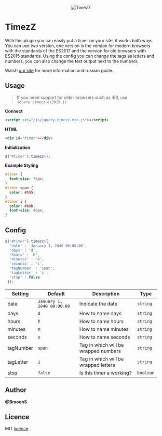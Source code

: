 <p align="center"><img src="https://brooons.github.io/timezz/assets/img/timezz-github-logo.png" alt="TimezZ"></p>

# TimezZ

With this plugin you can easily put a timer on your site, it works both ways. You can use two version, one version is the version for modern browsers with the standards of the ES2017 and the version for old browsers with ES2015 standards. Using the config you can change the tags as letters and numbers, you can also change the text output next to the numbers.

Watch [our site](https://brooons.github.io/timezz/) for more information and russian guide.

## Usage

> If you need support for older browsers such as IE9, use `jquery.timezz-es2015.js`

**Connect**
```html
<script src="/js/jquery.timezz.min.js"></script>
```

**HTML**
```html
<div id="timer"></div>
```

**Initialization**
```js
$('#timer').timezz();
```

**Example Styling**
```css
#timer {
  font-size: 70px;
}
#timer span {
  color: #555;
}
#timer i {
  color: #bbb;
  font-size: 40px;
}
```

## Config

```js
$('#timer').timezz({
  'date' : 'January 1, 2040 00:00:00',
  'days' : 'd',
  'hours' : 'h',
  'minutes' : 'm',
  'seconds' : 's',
  'tagNumber' : 'span',
  'tagLetter' : 'i',
  'stop' : false
 });
```

| Setting   |  Default                    | Description                          | Type      |
| --------- | --------------------------- | ------------------------------------ | --------- |
| date      | `January 1, 2040 00:00:00`  | Indicate the date                    | `string`  |
| days      | `d`                         | How to name days                     | `string`  |
| hours     | `h`                         | How to name hours                    | `string`  |
| minutes   | `m`                         | How to name minutes                  | `string`  |
| seconds   | `s`                         | How to name seconds                  | `string`  |
| tagNumber | `span`                      | Tag in which will be wrapped numbers | `string`  |
| tagLetter | `i`                         | Tag in which will be wrapped letters | `string`  |
| stop      | `false`                     | Is this timer a working?             | `boolean` |


## Author

**@BrooonS**

## Licence
MIT [licence](https://github.com/BrooonS/TimezZ/blob/master/LICENSE)
